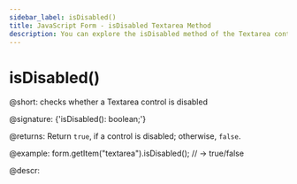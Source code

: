 ```yaml
---
sidebar_label: isDisabled()
title: JavaScript Form - isDisabled Textarea Method 
description: You can explore the isDisabled method of the Textarea control of Form in the documentation of the DHTMLX JavaScript UI library. Browse developer guides and API reference, try out code examples and live demos, and download a free 30-day evaluation version of DHTMLX Suite 7.
---
```


# isDisabled()

@short: checks whether a Textarea control is disabled

@signature: {'isDisabled(): boolean;'}

@returns:
Return `true`, if a control is disabled; otherwise, `false`.

@example:
form.getItem("textarea").isDisabled(); 
// -> true/false

@descr:
